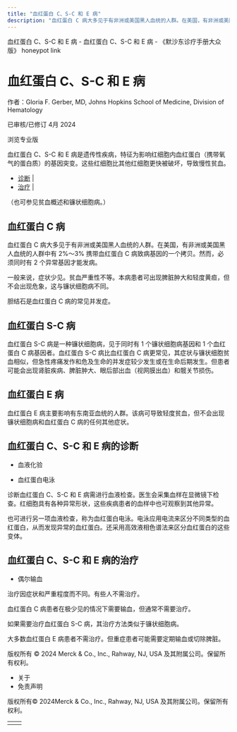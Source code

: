 ```yaml
---
title: "血红蛋白 C、S-C 和 E 病"
description: "血红蛋白 C 病大多见于有非洲或美国黑人血统的人群。在美国，有非洲或美国黑人血统的人群中有 2%～3% 携带血红蛋白 C 病致病基因的一个拷贝。然而，必须同时有 2 个异常基因才能发病。"
---
```


﻿血红蛋白 C、S-C 和 E 病 - 血红蛋白 C、S-C 和 E 病 - 《默沙东诊疗手册大众版》 honeypot link

# 血红蛋白 C、S-C 和 E 病

作者：Gloria F. Gerber, MD, Johns Hopkins School of Medicine, Division of Hematology

已审核/已修订 4月 2024

浏览专业版

血红蛋白 C、S-C 和 E 病是遗传性疾病，特征为影响红细胞内血红蛋白（携带氧气的蛋白质）的基因突变。这些红细胞比其他红细胞更快被破坏，导致慢性贫血。

- [诊断](#诊断_v9000510_zh) \|
- [治疗](#治疗_v35587911_zh) \|

（也可参见贫血概述和镰状细胞病。）

## 血红蛋白 C 病

血红蛋白 C 病大多见于有非洲或美国黑人血统的人群。在美国，有非洲或美国黑人血统的人群中有 2%～3% 携带血红蛋白 C 病致病基因的一个拷贝。然而，必须同时有 2 个异常基因才能发病。

一般来说，症状少见。贫血严重性不等。本病患者可出现脾脏肿大和轻度黄疸，但不会出现危象，这与镰状细胞病不同。

胆结石是血红蛋白 C 病的常见并发症。

## 血红蛋白 S-C 病

血红蛋白 S-C 病是一种镰状细胞病，见于同时有 1 个镰状细胞病基因和 1 个血红蛋白 C 病基因者。血红蛋白 S-C 病比血红蛋白 C 病更常见，其症状与镰状细胞贫血相似，但急性疼痛发作和危及生命的并发症较少发生或在生命后期发生。但患者可能会出现肾脏疾病、脾脏肿大、眼后部出血（视网膜出血）和髋关节损伤。

## 血红蛋白 E 病

血红蛋白 E 病主要影响有东南亚血统的人群。该病可导致轻度贫血，但不会出现镰状细胞病和血红蛋白 C 病的任何其他症状。

## 血红蛋白 C、S-C 和 E 病的诊断

- 血液化验

- 血红蛋白电泳


诊断血红蛋白 C、S-C 和 E 病需进行血液检查。医生会采集血样在显微镜下检查。红细胞具有各种异常形状，这些疾病患者的血样中也可观察到其他异常。

也可进行另一项血液检查，称为血红蛋白电泳。电泳应用电流来区分不同类型的血红蛋白，从而发现异常的血红蛋白。还采用高效液相色谱法来区分血红蛋白的这些变体。

## 血红蛋白 C、S-C 和 E 病的治疗

- 偶尔输血


治疗因症状和严重程度而不同。有些人不需治疗。

血红蛋白 C 病患者在极少见的情况下需要输血，但通常不需要治疗。

如果需要治疗血红蛋白 S-C 病，其治疗方法类似于镰状细胞病。

大多数血红蛋白 E 病患者不需治疗。但重症患者可能需要定期输血或切除脾脏。



版权所有 © 2024
Merck & Co., Inc., Rahway, NJ, USA 及其附属公司。保留所有权利。

- 关于
- 免责声明

版权所有© 2024Merck & Co., Inc., Rahway, NJ, USA 及其附属公司。保留所有权利。

|     |     |
| --- | --- |
|  |  |